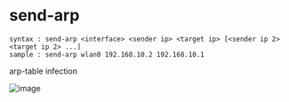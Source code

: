 # send-arp
```
syntax : send-arp <interface> <sender ip> <target ip> [<sender ip 2> <target ip 2> ...]
sample : send-arp wlan0 192.168.10.2 192.168.10.1
```

arp-table infection


![image](https://user-images.githubusercontent.com/45089989/134797755-c902f797-9b83-4fb8-93f5-ea6968c399e0.png)
